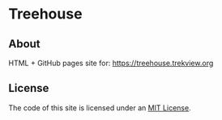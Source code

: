 # Treehouse

## About

HTML + GitHub pages site for: https://treehouse.trekview.org

## License

The code of this site is licensed under an [MIT License](https://github.com/trek-view/treehouse/blob/master/LICENSE.txt).